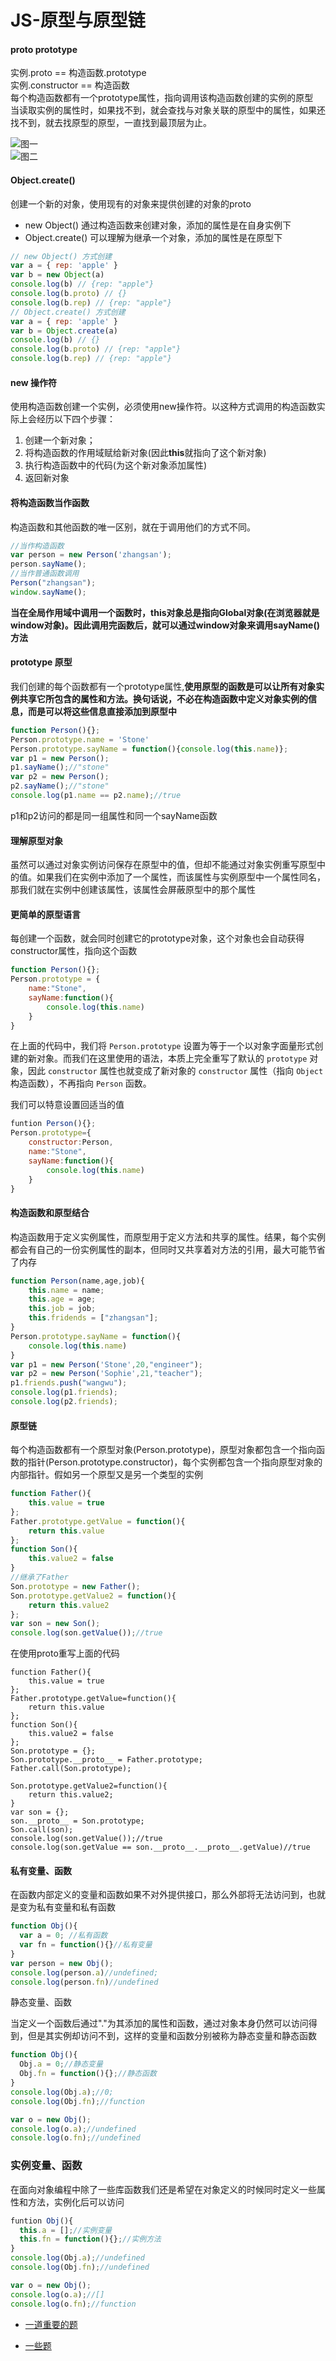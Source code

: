 # JS-原型与原型链

#### proto prototype
实例.proto == 构造函数.prototype  
实例.constructor == 构造函数  
每个构造函数都有一个prototype属性，指向调用该构造函数创建的实例的原型  
当读取实例的属性时，如果找不到，就会查找与对象关联的原型中的属性，如果还找不到，就去找原型的原型，一直找到最顶层为止。 



![图一](img/js_2.png)    
![图二](img/js_1.png)    

#### Object.create()  
创建一个新的对象，使用现有的对象来提供创建的对象的proto  
* new Object() 通过构造函数来创建对象，添加的属性是在自身实例下   
* Object.create() 可以理解为继承一个对象，添加的属性是在原型下  
```javascript
// new Object() 方式创建
var a = { rep: 'apple' }
var b = new Object(a)
console.log(b) // {rep: "apple"}
console.log(b.proto) // {}
console.log(b.rep) // {rep: "apple"}
// Object.create() 方式创建
var a = { rep: 'apple' }
var b = Object.create(a)
console.log(b) // {}
console.log(b.proto) // {rep: "apple"}
console.log(b.rep) // {rep: "apple"}
```

#### new 操作符

使用构造函数创建一个实例，必须使用new操作符。以这种方式调用的构造函数实际上会经历以下四个步骤：  

1. 创建一个新对象； 
2. 将构造函数的作用域赋给新对象(因此**this**就指向了这个新对象) 
3. 执行构造函数中的代码(为这个新对象添加属性)  
4. 返回新对象    

#### 将构造函数当作函数 

构造函数和其他函数的唯一区别，就在于调用他们的方式不同。

```javascript
//当作构造函数
var person = new Person('zhangsan');
person.sayName();
//当作普通函数调用
Person("zhangsan");
window.sayName();
```

**当在全局作用域中调用一个函数时，this对象总是指向Global对象(在浏览器就是window对象)。因此调用完函数后，就可以通过window对象来调用sayName()方法**

#### prototype 原型 

我们创建的每个函数都有一个prototype属性,__使用原型的函数是可以让所有对象实例共享它所包含的属性和方法。换句话说，不必在构造函数中定义对象实例的信息，而是可以将这些信息直接添加到原型中__

```javascript
function Person(){};
Person.prototype.name = 'Stone'
Person.prototype.sayName = function(){console.log(this.name)};
var p1 = new Person();
p1.sayName();//"stone"
var p2 = new Person();
p2.sayName();//"stone"
console.log(p1.name == p2.name);//true
```

p1和p2访问的都是同一组属性和同一个sayName函数

#### 理解原型对象 

虽然可以通过对象实例访问保存在原型中的值，但却不能通过对象实例重写原型中的值。如果我们在实例中添加了一个属性，而该属性与实例原型中一个属性同名，那我们就在实例中创建该属性，该属性会屏蔽原型中的那个属性

#### 更简单的原型语言

每创建一个函数，就会同时创建它的prototype对象，这个对象也会自动获得constructor属性，指向这个函数

```javascript
function Person(){};
Person.prototype = {
    name:"Stone",
    sayName:function(){
        console.log(this.name)
    }
}
```

在上面的代码中，我们将 `Person.prototype` 设置为等于一个以对象字面量形式创建的新对象。而我们在这里使用的语法，本质上完全重写了默认的 `prototype` 对象，因此 `constructor` 属性也就变成了新对象的 `constructor` 属性（指向 `Object` 构造函数），不再指向 `Person` 函数。

我们可以特意设置回适当的值

```javascript
funtion Person(){};
Person.prototype={
    constructor:Person,
    name:"Stone",
    sayName:function(){
        console.log(this.name)
    }
}

```

#### 构造函数和原型结合

构造函数用于定义实例属性，而原型用于定义方法和共享的属性。结果，每个实例都会有自己的一份实例属性的副本，但同时又共享着对方法的引用，最大可能节省了内存

```javascript
function Person(name,age,job){
	this.name = name;  
	this.age = age;
    this.job = job;
    this.fridends = ["zhangsan"];
}
Person.prototype.sayName = function(){
    console.log(this.name)
}
var p1 = new Person('Stone',20,"engineer");
var p2 = new Person('Sophie',21,"teacher");
p1.friends.push("wangwu");
console.log(p1.friends);
console.log(p2.friends);
```

#### 原型链 

每个构造函数都有一个原型对象(Person.prototype)，原型对象都包含一个指向函数的指针(Person.prototype.constructor)，每个实例都包含一个指向原型对象的内部指针。假如另一个原型又是另一个类型的实例

```javascript
function Father(){
    this.value = true
};
Father.prototype.getValue = function(){
    return this.value
};
function Son(){
    this.value2 = false
}
//继承了Father
Son.prototype = new Father();
Son.prototype.getValue2 = function(){
    return this.value2
};
var son = new Son();
console.log(son.getValue());//true
```

在使用proto重写上面的代码

```
function Father(){
    this.value = true
};
Father.prototype.getValue=function(){
    return this.value
};
function Son(){
    this.value2 = false
};
Son.prototype = {};
Son.prototype.__proto__ = Father.prototype;
Father.call(Son.prototype);

Son.prototype.getValue2=function(){
    return this.value2;
}
var son = {};
son.__proto__ = Son.prototype;
Son.call(son);
console.log(son.getValue());//true
console.log(son.getValue == son.__proto__.__proto__.getValue)//true
```



#### 私有变量、函数  

在函数内部定义的变量和函数如果不对外提供接口，那么外部将无法访问到，也就是变为私有变量和私有函数  

```javascript
function Obj(){
  var a = 0; //私有函数
  var fn = function(){}//私有变量
}
var person = new Obj();
console.log(person.a)//undefined;
console.log(person.fn)//undefined  
```

静态变量、函数  

当定义一个函数后通过"."为其添加的属性和函数，通过对象本身仍然可以访问得到，但是其实例却访问不到，这样的变量和函数分别被称为静态变量和静态函数  

```javascript
function Obj(){
  Obj.a = 0;//静态变量  
  Obj.fn = function(){};//静态函数
}
console.log(Obj.a);//0;
console.log(Obj.fn);//function  

var o = new Obj();
console.log(o.a);//undefined
console.log(o.fn);//undefined
```



### 实例变量、函数  
在面向对象编程中除了一些库函数我们还是希望在对象定义的时候同时定义一些属性和方法，实例化后可以访问  

```javascript
funtion Obj(){  
  this.a = [];//实例变量    
  this.fn = function(){};//实例方法  
}
console.log(Obj.a);//undefined
console.log(Obj.fn);//undefined

var o = new Obj();
console.log(o.a);//[]
console.log(o.fn);//function 
```



- [一道重要的题](https://www.cnblogs.com/xxcanghai/p/5189353.html)

- [一些题](https://juejin.im/post/5d6668fef265da03f233df57)

  